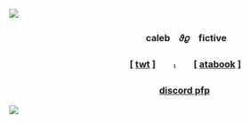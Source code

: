 ![](https://files.catbox.moe/ha5c8b.webp)
### 　　　　　　　　　　　　　　　caleb　𝜗𝜚　fictive
### 　　　　　　　　　　　　　 [ [twt](https://x.com/ihflulz) ]　　⨾　　[ [atabook](https://caleb244.atabook.org/) ]
### 　　　　　　　　　　　　　　 　　 [discord pfp](https://guns.lol/xx4ce0fspadezxx)
![](https://files.catbox.moe/nzyd4g.webp)
